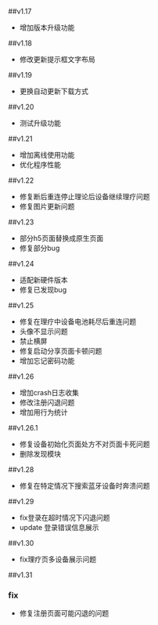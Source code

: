 ##v1.17
- 增加版本升级功能

##v1.18
- 修改更新提示框文字布局

##v1.19
- 更换自动更新下载方式

##v1.20
- 测试升级功能

##v1.21
- 增加离线使用功能
- 优化程序性能

##v1.22
- 修复断后重连停止理论后设备继续理疗问题
- 修复图片更新问题

##v1.23
- 部分h5页面替换成原生页面
- 修复部分bug

##v1.24
- 适配新硬件版本
- 修复已发现bug

##v1.25
- 修复在理疗中设备电池耗尽后重连问题
- 头像不显示问题
- 禁止横屏
- 修复启动分享页面卡顿问题
- 增加忘记密码功能

##v1.26
- 增加crash日志收集
- 修改注册闪退问题
- 增加用行为统计

##v1.26.1
- 修复设备初始化页面处方不对页面卡死问题
- 删除发现模块

##v1.28
- 修复在特定情况下搜索蓝牙设备时奔溃问题

##v1.29
- fix登录在超时情况下闪退问题
- update 登录错误信息展示

##v1.30
- fix理疗页多设备展示问题

##v1.31
 ### fix
 - 修复注册页面可能闪退的问题
